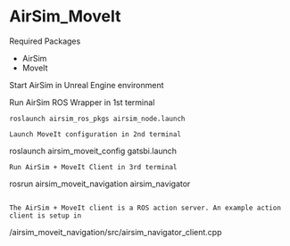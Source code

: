 # AirSim_MoveIt

Required Packages
- AirSim
- MoveIt

Start AirSim in Unreal Engine environment

Run AirSim ROS Wrapper in 1st terminal
```
roslaunch airsim_ros_pkgs airsim_node.launch

Launch MoveIt configuration in 2nd terminal
```
roslaunch airsim_moveit_config gatsbi.launch
```
Run AirSim + MoveIt Client in 3rd terminal
```
rosrun airsim_moveit_navigation airsim_navigator
```

The AirSim + MoveIt client is a ROS action server. An example action client is setup in
```
/airsim_moveit_navigation/src/airsim_navigator_client.cpp
```
